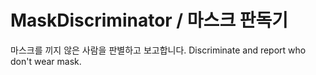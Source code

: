 # MaskDiscriminator / 마스크 판독기

 마스크를 끼지 않은 사람을 판별하고 보고합니다.
Discriminate and report who don't wear mask.
